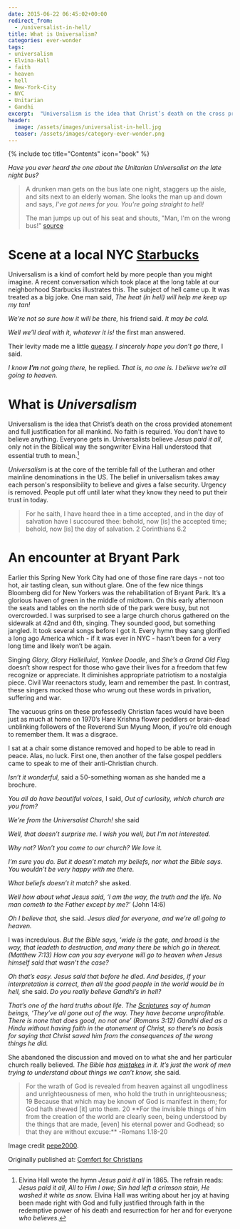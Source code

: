 ```yaml
---
date: 2015-06-22 06:45:02+00:00
redirect_from:
  - /universalist-in-hell/
title: What is Universalism? 
categories: ever-wonder
tags:
- universalism
- Elvina-Hall
- faith
- heaven
- hell
- New-York-City
- NYC
- Unitarian
- Gandhi
excerpt:  "Universalism is the idea that Christ’s death on the cross provided atonement and full justification for all mankind. It's at the core of the terrible fall of mainline denominations in the US.  Universalism takes away each person's responsibility to believe."
header:
  image: /assets/images/universalist-in-hell.jpg
  teaser: /assets/images/category-ever-wonder.png
---
```

{% include toc title="Contents" icon="book" %}



*Have you ever heard the one about the Unitarian Universalist on the late night bus?*


> A drunken man gets on the bus late one night, staggers up the aisle, and sits next to an elderly woman. She looks the man up and down and says, *I've got news for you. You're going straight to hell!*
> 
> The man jumps up out of his seat and shouts, "Man, I'm on the wrong bus!"  [source](http://www.jokesabout.net/hell-wrong-bus)






# Scene at a local NYC [Starbucks](/starbucks-ashtoreth/)

Universalism is a kind of comfort held by more people than you might imagine.  A recent conversation which took place at the long table at our neighborhood Starbucks illustrates this.  The subject of hell came up.  It was treated as a big joke.  One man said, *The heat (in hell) will help me keep up my tan!*

*We’re not so sure how it will be there,* his friend said. *It may be cold.*

*Well we’ll deal with it, whatever it is!* the first man answered.  

Their levity made me a little [queasy](/letter-to-dying/).  *I sincerely hope you don’t go there,* I said. 

*I know **I’m** not going there,* he replied.  *That is, no one is.  I believe we’re all going to heaven.*



# What is *Universalism*





Universalism is the idea that Christ’s death on the cross provided atonement and full justification for all mankind.  No faith is required.  You don’t have to believe anything.  Everyone gets in.  Universalists believe _Jesus paid it all_, only not in the Biblical way the songwriter Elvina Hall understood that essential truth to mean.[^1]

_Universalism_ is at the core of the terrible fall of the Lutheran and other mainline denominations in the US.  The belief in universalism takes away each person's responsibility to believe and gives a false security.  Urgency is removed.  People put off until later what they know they need to put their trust in today.



<blockquote>
  For he saith, I have heard thee in a time accepted, and in the day of salvation have I succoured thee: behold, now [is] the accepted time; behold, now [is] the day of salvation. 2 Corinthians 6.2
</blockquote>





# An encounter at Bryant Park





Earlier this Spring New York City had one of those fine rare days - not too hot, air tasting clean, sun without glare.  One of the few nice things Bloomberg did for New Yorkers was the rehabilitation of Bryant Park.  It’s a glorious haven of green in the middle of midtown.  On this early afternoon the seats and tables on the north side of the park were busy, but not overcrowded.  I was surprised to see a large church chorus gathered on the sidewalk at 42nd and 6th, singing.  They sounded good, but something jangled.  It took several songs before I got it.  Every hymn they sang glorified a long ago America which - if it was ever in NYC - hasn’t been for a very long time and likely won’t be again.

Singing _Glory, Glory Hallelluia!_, _Yankee Doodle_, and _She’s a Grand Old Flag_ doesn’t show respect for those who gave their lives for a freedom that few recognize or appreciate.  It diminishes appropriate patriotism to a nostalgia piece.  Civil War reenactors study, learn and remember the past.  In contrast, these singers mocked those who wrung out these words in privation, suffering and war.

The vacuous grins on these professedly Christian faces would have been just as much at home on 1970’s Hare Krishna flower peddlers or brain-dead unblinking followers of the Reverend Sun Myung Moon, if you’re old enough to remember them.  It was a disgrace.

I sat at a chair some distance removed and hoped to be able to read in peace.  Alas, no luck.  First one, then another of the false gospel peddlers came to speak to me of their anti-Christian church.

*Isn’t it wonderful,* said a 50-something woman as she handed me a brochure.

*You all do have beautiful voices,* I said, *Out of curiosity, which church are you from?*

*We’re from the Universalist Church!* she said

*Well, that doesn’t surprise me.  I wish you well, but I’m not interested.*

*Why not?  Won’t you come to our church?  We love it.*

*I’m sure you do.  But it doesn’t match my beliefs, nor what the Bible says.  You wouldn’t be very happy with me there.*

*What beliefs doesn’t it match?* she asked.

*Well how about what Jesus said, ‘I am the way, the truth and the life.  No man cometh to the Father except by me?’* (John 14:6)

*Oh I believe that,* she said.  *Jesus died for everyone, and we’re all going to heaven.*

I was incredulous.  *But the Bible says, ‘wide is the gate, and broad is the way, that leadeth to destruction, and many there be which go in thereat. (Matthew 7:13)  How can you say everyone will go to heaven when Jesus himself said that wasn’t the case?*

*Oh that’s easy.  Jesus said that before he died.  And besides, if your _interpretation_ is correct, then all the good people in the world would be in hell,* she said. *Do you really believe Gandhi’s in hell?*

*That’s one of the hard truths about life.  The [Scriptures](/biblical-preservation/) say of human beings, ‘They’ve all gone out of the way.  They have become unprofitable.  There is none that does good, no not one’ (Romans 3:12) Gandhi died as a Hindu without having faith in the atonement of Christ, so there’s no basis for saying that Christ saved him from the consequences of the wrong things he did.*

She abandoned the discussion and moved on to what she and her particular church really believed. *The Bible has [mistakes](http://alecsatin.com/people-of-the-book/) in it.  It’s just the work of men trying to understand about things we can’t know,* she said.



<blockquote>
  For the wrath of God is revealed from heaven against all ungodliness and unrighteousness of men, who hold the truth in unrighteousness; 19 Because that which may be known of God is manifest in them; for God hath shewed [it] unto them. 20 **For the invisible things of him from the creation of the world are clearly seen, being understood by the things that are made, [even] his eternal power and Godhead; so that they are without excuse:**  -Romans 1.18-20
</blockquote>



Image credit [pepe2000](http://www.freeimages.com/photo/1000804).




<div>Originally published at: <a href='http://www.alecsatin.com/'>Comfort for Christians</a></div>

[^1]: Elvina Hall wrote the hymn _Jesus paid it all_ in 1865.  The refrain reads: 
*Jesus paid it all, All to Him I owe; Sin had left a crimson stain, He washed it white as snow.*  Elvina Hall was writing about her joy at having been made right with God and fully justified through faith in the redemptive power of his death and resurrection for her and for everyone *who believes*.
